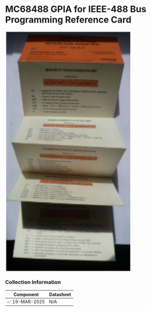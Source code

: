 #  MC68488 GPIA for IEEE-488 Bus Programming Reference Card
<img src="/images/MC68488.1.png" width="400" align="center">


### Collection Information

| Component | Datasheet |
|--         |--         |
| :white_check_mark: 19-MAR-2025 | N/A |




